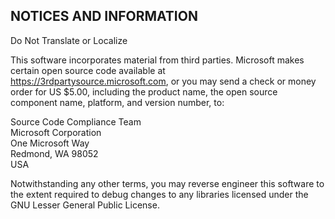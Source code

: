 ## NOTICES AND INFORMATION

Do Not Translate or Localize

This software incorporates material from third parties.
Microsoft makes certain open source code available at https://3rdpartysource.microsoft.com,
or you may send a check or money order for US $5.00, including the product name,
the open source component name, platform, and version number, to:

Source Code Compliance Team  
Microsoft Corporation  
One Microsoft Way  
Redmond, WA 98052  
USA  

Notwithstanding any other terms, you may reverse engineer this software to the extent
required to debug changes to any libraries licensed under the GNU Lesser General Public License.